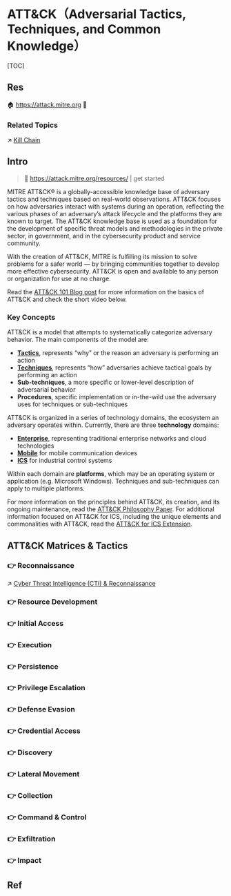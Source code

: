 # ATT&CK（Adversarial Tactics, Techniques, and Common Knowledge）

[TOC]



## Res
🏠 https://attack.mitre.org
🚧 


### Related Topics
↗ [Kill Chain](../../../☠️%20Kill%20Chain/Kill%20Chain.md)



## Intro
> 🔗 https://attack.mitre.org/resources/ | get started

MITRE ATT&CK® is a globally-accessible knowledge base of adversary tactics and techniques based on real-world observations. ATT&CK focuses on how adversaries interact with systems during an operation, reflecting the various phases of an adversary’s attack lifecycle and the platforms they are known to target. The ATT&CK knowledge base is used as a foundation for the development of specific threat models and methodologies in the private sector, in government, and in the cybersecurity product and service community.

With the creation of ATT&CK, MITRE is fulfilling its mission to solve problems for a safer world — by bringing communities together to develop more effective cybersecurity. ATT&CK is open and available to any person or organization for use at no charge.

Read the [ATT&CK 101 Blog post](https://medium.com/mitre-attack/att-ck-101-17074d3bc62) for more information on the basics of ATT&CK and check the short video below.

### Key Concepts
ATT&CK is a model that attempts to systematically categorize adversary behavior. The main components of the model are:
- **[Tactics](https://attack.mitre.org/tactics/enterprise/)**, represents “why” or the reason an adversary is performing an action
- **[Techniques](https://attack.mitre.org/techniques/enterprise/)**, represents “how” adversaries achieve tactical goals by performing an action
- **Sub-techniques**, a more specific or lower-level description of adversarial behavior
- **Procedures**, specific implementation or in-the-wild use the adversary uses for techniques or sub-techniques

ATT&CK is organized in a series of technology domains, the ecosystem an adversary operates within. Currently, there are three **technology** domains:
- **[Enterprise](https://attack.mitre.org/matrices/enterprise/)**, representing traditional enterprise networks and cloud technologies
- **[Mobile](https://attack.mitre.org/matrices/mobile/)** for mobile communication devices
- **[ICS](https://attack.mitre.org/matrices/ics/)** for industrial control systems

Within each domain are **platforms**, which may be an operating system or application (e.g. Microsoft Windows). Techniques and sub-techniques can apply to multiple platforms.

For more information on the principles behind ATT&CK, its creation, and its ongoing maintenance, read the [ATT&CK Philosophy Paper](https://attack.mitre.org/docs/ATTACK_Design_and_Philosophy_March_2020.pdf). For additional information focused on ATT&CK for ICS, including the unique elements and commonalities with ATT&CK, read the [ATT&CK for ICS Extension](https://attack.mitre.org/docs/ATTACK_for_ICS_Philosophy_March_2020.pdf).



## ATT&CK Matrices & Tactics
### 👉 Reconnaissance
↗ [Cyber Threat Intelligence (CTI) & Reconnaissance](../Cyber%20Threat%20Intelligence%20(CTI)%20&%20Reconnaissance/Cyber%20Threat%20Intelligence%20(CTI)%20&%20Reconnaissance.md)


### 👉 Resource Development

### 👉 Initial Access

### 👉 Execution

### 👉 Persistence

### 👉 Privilege Escalation

### 👉 Defense Evasion

### 👉 Credential Access

### 👉 Discovery

### 👉 Lateral Movement

### 👉 Collection

### 👉 Command & Control

### 👉 Exfiltration

### 👉 Impact



## Ref
[恶意软件静态分析利器：Capa与ATT&amp;CK技战术的结合]: https://cloud.baidu.com/article/3213021

[高级威胁攻击技战术分析]: https://0x666.club/tradecraft-analysis/
